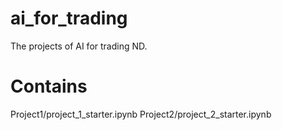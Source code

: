 # ai_for_trading
The projects of AI for trading ND.

# Contains
Project1/project_1_starter.ipynb
Project2/project_2_starter.ipynb

